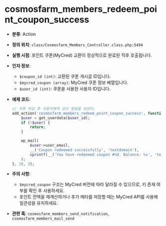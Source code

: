 ﻿# cosmosfarm_members_redeem_point_coupon_success

- **분류**: Action
- **정의 위치**: `class/Cosmosfarm_Members_Controller.class.php:5494`
- **실행 시점**: 포인트 쿠폰(MyCred) 교환이 정상적으로 완료된 직후 호출됩니다.
- **인자 정보**:
  - `$coupon_id (int)`: 교환된 쿠폰 게시글 ID입니다.
  - `$mycred_coupon (array)`: MyCred 쿠폰 정보 배열입니다.
  - `$user_id (int)`: 쿠폰을 사용한 사용자 ID입니다.
- **예제 코드**:

  ```php
  // 쿠폰 차감 후 사용자에게 감사 알림을 보낸다.
  add_action('cosmosfarm_members_redeem_point_coupon_success', function ($coupon_id, $mycred_coupon, $user_id) {
      $user = get_userdata($user_id);
      if (!$user) {
          return;
      }
  
      wp_mail(
          $user->user_email,
          __('Coupon redeemed successfully', 'textdomain'),
          sprintf(__('You have redeemed coupon #%d. Balance: %s', 'textdomain'), $coupon_id, mycred_get_users_balance($user_id))
      );
  }, 10, 3);
  ```
- **주의 사항**:
  - `$mycred_coupon` 구조는 MyCred 버전에 따라 달라질 수 있으므로, 키 존재 여부를 확인 후 사용하세요.
  - 포인트 잔액을 재계산하거나 추가 메타를 저장할 때는 MyCred API를 사용해 일관성을 유지하세요.
- **관련 훅**: `cosmosfarm_members_send_notification`, `cosmosfarm_members_mail_send`
